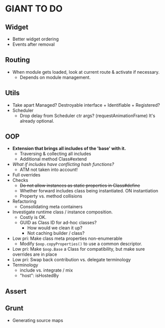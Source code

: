 GIANT TO DO
===========

Widget
------

- Better widget ordering
- Events after removal

Routing
-------

- When module gets loaded, look at current route & activate if necessary.
    - Depends on module management.

Utils
-----

- Take apart Managed? Destroyable interface + Identifiable + Registered?
- Scheduler
    - Drop delay from Scheduler ctr args? (requestAnimationFrame) It's already optional.

OOP
---

- **Extension that brings all includes of the 'base' with it.**
    - Traversing & collecting all includes
    - Additional method Class#extend
- _What if includes have conflicting hash functions?_
    - ATM not taken into account!
- Full overrides
- Checks
    - ~~Do not allow instances as static properties in Class#define~~
    - Whether forward includes class being instantiated. ON instantiation
    - Property vs. method collisions
- Refactoring
    - Consolidating meta containers
- Investigate runtime class / instance composition.
    - Costly is OK.
    - GUID as Class ID for ad-hoc classes?
        - How would we clean it up?
        - Not caching builder / class?
- Low pri: Make class meta properties non-enumerable
    - Modify `$oop.copyProperties()` to use a common descriptor.
- Low pri: Make `$oop.Base` a Class for compatibility, but make sure overrides are in place
- Low pri: Swap back contribution vs. delegate terminology
- Terminology
    - include vs. integrate / mix
    - "host": isHostedBy

Assert
------

Grunt
-----

- Generating source maps
